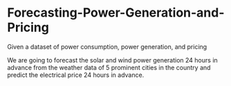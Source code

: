 # Forecasting-Power-Generation-and-Pricing

Given a dataset of power consumption, power generation, and pricing

We are going to forecast the solar and wind power generation 24 hours in advance from the weather data of 5 prominent cities in the
country and predict the electrical price 24 hours in advance.
